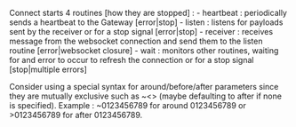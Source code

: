 Connect starts 4 routines [how they are stopped] :
    - heartbeat : periodically sends a heartbeat to the Gateway [error|stop]
    - listen : listens for payloads sent by the receiver or for a stop signal [error|stop]
        - receiver : receives message from the websocket connection and send them to the listen routine [error|websocket closure]
    - wait : monitors other routines, waiting for and error to occur to refresh the connection or for a stop signal [stop|multiple errors]


Consider using a special syntax for around/before/after parameters since they are mutually exclusive such as ~<> (maybe defaulting to after if none is specified).
Example : ~0123456789 for around 0123456789 or >0123456789 for after 0123456789.